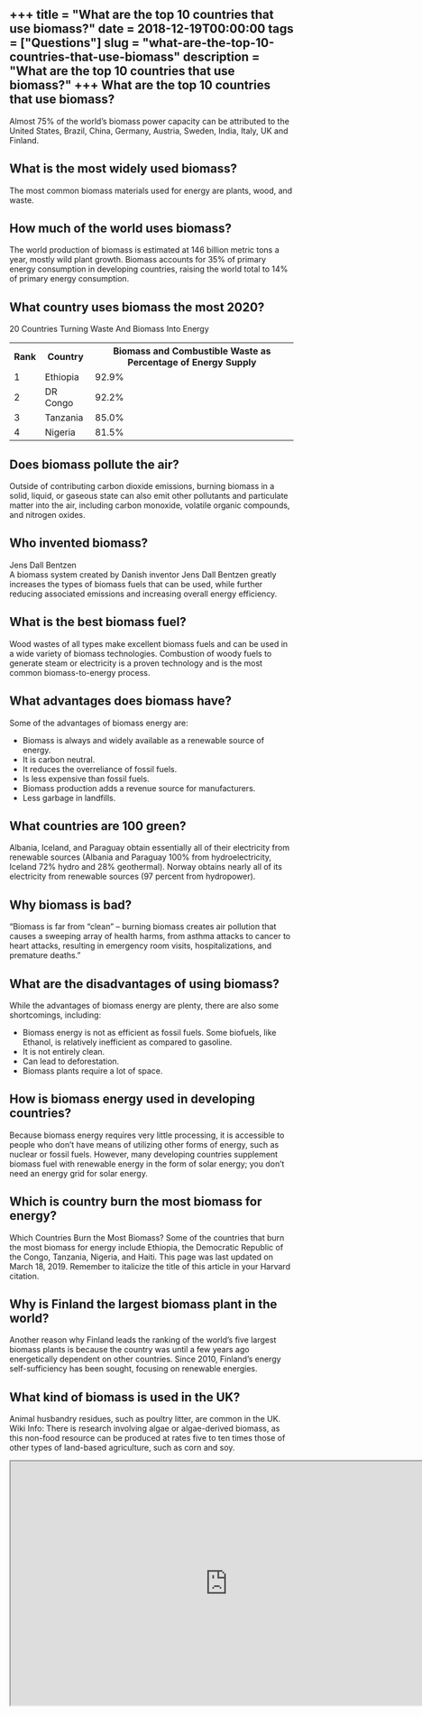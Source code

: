 +++
title = "What are the top 10 countries that use biomass?"
date = 2018-12-19T00:00:00
tags = ["Questions"]
slug = "what-are-the-top-10-countries-that-use-biomass"
description = "What are the top 10 countries that use biomass?"
+++
What are the top 10 countries that use biomass?
-----------------------------------------------

Almost 75% of the world’s biomass power capacity can be attributed to the United States, Brazil, China, Germany, Austria, Sweden, India, Italy, UK and Finland.

What is the most widely used biomass?
-------------------------------------

The most common biomass materials used for energy are plants, wood, and waste.

How much of the world uses biomass?
-----------------------------------

The world production of biomass is estimated at 146 billion metric tons a year, mostly wild plant growth. Biomass accounts for 35% of primary energy consumption in developing countries, raising the world total to 14% of primary energy consumption.

What country uses biomass the most 2020?
----------------------------------------

20 Countries Turning Waste And Biomass Into Energy

<table><tr><th>Rank</th><th>Country</th><th>Biomass and Combustible Waste as Percentage of Energy Supply</th></tr><tr><td>1</td><td>Ethiopia</td><td>92.9%</td></tr><tr><td>2</td><td>DR Congo</td><td>92.2%</td></tr><tr><td>3</td><td>Tanzania</td><td>85.0%</td></tr><tr><td>4</td><td>Nigeria</td><td>81.5%</td></tr></table>

Does biomass pollute the air?
-----------------------------

Outside of contributing carbon dioxide emissions, burning biomass in a solid, liquid, or gaseous state can also emit other pollutants and particulate matter into the air, including carbon monoxide, volatile organic compounds, and nitrogen oxides.

Who invented biomass?
---------------------

Jens Dall Bentzen  
A biomass system created by Danish inventor Jens Dall Bentzen greatly increases the types of biomass fuels that can be used, while further reducing associated emissions and increasing overall energy efficiency.

What is the best biomass fuel?
------------------------------

Wood wastes of all types make excellent biomass fuels and can be used in a wide variety of biomass technologies. Combustion of woody fuels to generate steam or electricity is a proven technology and is the most common biomass-to-energy process.

What advantages does biomass have?
----------------------------------

Some of the advantages of biomass energy are:

- Biomass is always and widely available as a renewable source of energy.
- It is carbon neutral.
- It reduces the overreliance of fossil fuels.
- Is less expensive than fossil fuels.
- Biomass production adds a revenue source for manufacturers.
- Less garbage in landfills.

What countries are 100 green?
-----------------------------

Albania, Iceland, and Paraguay obtain essentially all of their electricity from renewable sources (Albania and Paraguay 100% from hydroelectricity, Iceland 72% hydro and 28% geothermal). Norway obtains nearly all of its electricity from renewable sources (97 percent from hydropower).

Why biomass is bad?
-------------------

“Biomass is far from “clean” – burning biomass creates air pollution that causes a sweeping array of health harms, from asthma attacks to cancer to heart attacks, resulting in emergency room visits, hospitalizations, and premature deaths.”

What are the disadvantages of using biomass?
--------------------------------------------

While the advantages of biomass energy are plenty, there are also some shortcomings, including:

- Biomass energy is not as efficient as fossil fuels. Some biofuels, like Ethanol, is relatively inefficient as compared to gasoline.
- It is not entirely clean.
- Can lead to deforestation.
- Biomass plants require a lot of space.

How is biomass energy used in developing countries?
---------------------------------------------------

Because biomass energy requires very little processing, it is accessible to people who don’t have means of utilizing other forms of energy, such as nuclear or fossil fuels. However, many developing countries supplement biomass fuel with renewable energy in the form of solar energy; you don’t need an energy grid for solar energy.

Which is country burn the most biomass for energy?
--------------------------------------------------

Which Countries Burn the Most Biomass? Some of the countries that burn the most biomass for energy include Ethiopia, the Democratic Republic of the Congo, Tanzania, Nigeria, and Haiti. This page was last updated on March 18, 2019. Remember to italicize the title of this article in your Harvard citation.

Why is Finland the largest biomass plant in the world?
------------------------------------------------------

Another reason why Finland leads the ranking of the world’s five largest biomass plants is because the country was until a few years ago energetically dependent on other countries. Since 2010, Finland’s energy self-sufficiency has been sought, focusing on renewable energies.

What kind of biomass is used in the UK?
---------------------------------------

Animal husbandry residues, such as poultry litter, are common in the UK. Wiki Info: There is research involving algae or algae-derived biomass, as this non-food resource can be produced at rates five to ten times those of other types of land-based agriculture, such as corn and soy.

<iframe allow="accelerometer; autoplay; clipboard-write; encrypted-media; gyroscope; picture-in-picture" allowfullscreen="" class="__youtube_prefs__  epyt-is-override  no-lazyload" data-no-lazy="1" data-origheight="433" data-origwidth="770" data-skipgform_ajax_framebjll="" height="433" id="_ytid_91687" loading="lazy" src="https://www.youtube.com/embed/ukdpqTS1hQE?enablejsapi=1&autoplay=0&cc_load_policy=0&cc_lang_pref=&iv_load_policy=1&loop=0&modestbranding=0&rel=1&fs=1&playsinline=0&autohide=2&theme=dark&color=red&controls=1&" title="YouTube player" width="770"></iframe>